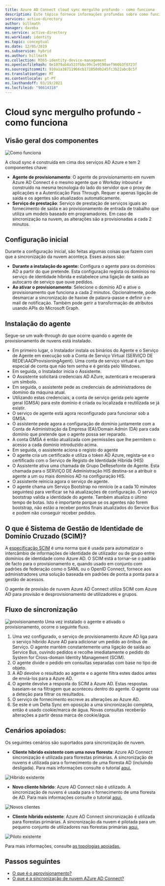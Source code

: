 ```yaml
---
title: Azure AD Connect cloud sync mergulho profundo - como funciona
description: Este tópico fornece informações profundas sobre como funciona a sincronização de nuvens.
services: active-directory
author: billmath
manager: daveba
ms.service: active-directory
ms.workload: identity
ms.topic: conceptual
ms.date: 12/05/2019
ms.subservice: hybrid
ms.author: billmath
ms.collection: M365-identity-device-management
ms.openlocfilehash: 0e1079ab4a523fbbc99c1e9190aef960b3f0723f
ms.sourcegitcommit: 910a1a38711966cb171050db245fc3b22abc8c5f
ms.translationtype: MT
ms.contentlocale: pt-PT
ms.lasthandoff: 03/19/2021
ms.locfileid: "98614318"
---
```

# <a name="cloud-sync-deep-dive---how-it-works"></a>Cloud sync mergulho profundo - como funciona

## <a name="overview-of-components"></a>Visão geral dos componentes

![Como funciona](media/concept-how-it-works/how-1.png)

A cloud sync é construída em cima dos serviços AD Azure e tem 2 componentes chave:

- **Agente de provisionamento**: O agente de provisionamento em nuvem Azure AD Connect é o mesmo agente que o Workday inbound e construído na mesma tecnologia do lado do servidor que o proxy de aplicações e a Autenticação Pass Through. Requer e apenas ligação de saída e os agentes são atualizados automaticamente. 
- **Serviço de prestação**: Serviço de prestação de serviços iguais ao fornecimento de saída e ao provisionamento de entrada de trabalho que utiliza um modelo baseado em programadores. Em caso de sincronização na nuvem, as alterações são a provisionadas a cada 2 minutos.


## <a name="initial-setup"></a>Configuração inicial
Durante a configuração inicial, são feitas algumas coisas que fazem com que a sincronização da nuvem aconteça.  Esses avisos são: 

- **Durante a instalação do agente:** Configura o agente para os domínios AD a partir do que pretende.  Esta configuração regista os domínios no serviço de identidade híbrida e estabelece uma ligação de saída ao autocarro de serviço que ouve pedidos.
- **Ao ativar o provisionamento**: Selecione o domínio AD e ative o provisionamento que funciona a cada 2 minutos. Opcionalmente, pode desmarcar a sincronização de haxixe de palavra-passe e definir o e-mail de notificação. Também pode gerir a transformação de atributos usando APIs do Microsoft Graph.


## <a name="agent-installation"></a>Instalação do agente
Segue-se um walk-through do que ocorre quando o agente de provisionamento de nuvens está instalado.

- Em primeiro lugar, o Instalador instala os binários do Agente e o Serviço de Agente em execução sob a Conta de Serviço Virtual (SERVIÇO DE REDE\AADProvisioningAgent).  Uma conta de serviço virtual é um tipo especial de conta que não tem senha e é gerida pelo Windows.
- Em seguida, o Instalador inicia o Assistente.
- O Assistente solicitará credenciais AD AZure, autenticará e recuperará um símbolo.
- Em seguida, o assistente pede as credenciais de administradores de domínio da máquina atual.
- Utilizando estas credenciais, a conta de serviço gerida pelo agente geral (GMSA) para este domínio é criada ou localizada e reutilizada se já existir.
- O serviço de agente está agora reconfigurado para funcionar sob a GMSA.
- O assistente pede agora a configuração de domínio juntamente com a Conta de Administração da Empresa (EA)/Domain Admin (DA) para cada domínio que pretende que o agente possa ser reparado.
- A conta GMSA é então atualizada com permissões que lhe permitem o acesso a cada domínio introduzido acima.
- Em seguida, o assistente aciona o registo do agente
- O agente cria um certificado e utiliza o token AD Azure, regista-se e o certificado com o Serviço de Registo de Identidade Híbrida (HIS)
- O Assistente ativa uma chamada de Grupo DeResefonte de Agente. Esta chamada para o SERVIÇO DE Administração HIS destina-se a atribuir o agente a um ou mais domínios AD na configuração HIS.
- O assistente reinicia agora o serviço de agente.
- O agente chama um Serviço Bootstrap no reinício (e a cada 10 minutos seguintes) para verificar se há atualizações de configuração.  O serviço bootstrap valida a identidade do agente.  Também atualiza o último tempo de botas.  Isto é importante porque se os agentes não forem bootstrap, não estão a receber pontos finais atualizados do Service Bus e podem não conseguir receber pedidos. 


## <a name="what-is-system-for-cross-domain-identity-management-scim"></a>O que é Sistema de Gestão de Identidade de Domínio Cruzado (SCIM)?

A [especificação SCIM](https://tools.ietf.org/html/draft-scim-core-schema-01) é uma norma que é usada para automatizar o intercâmbio de informações de identidade de utilizador ou de grupo entre domínios de identidade como Azure AD. O SCIM está a tornar-se o padrão de facto para o provisionamento e, quando usado em conjunto com padrões de federação como o SAML ou o OpenID Connect, fornece aos administradores uma solução baseada em padrões de ponta a ponta para a gestão de acessos.

O agente de provisão de nuvem Azure AD Connect utiliza SCIM com Azure AD para provisão e desprovisionamento de utilizadores e grupos.

## <a name="synchronization-flow"></a>Fluxo de sincronização
![provisionamento ](media/concept-how-it-works/provisioning-4.png) Uma vez instalado o agente e ativado o provisionamento, ocorre o seguinte fluxo.

1.  Uma vez configurado, o serviço de provisionamento Azure AD liga para o serviço híbrido Azure AD para adicionar um pedido ao ônibus de Serviço. O agente mantém constantemente uma ligação de saída ao Service Bus, ouvindo pedidos e recolhe imediatamente o pedido do System for Cross-domain Identity Management (SCIM). 
2.  O agente divide o pedido em consultas separadas com base no tipo de objeto. 
3.  A AD devolve o resultado ao agente e o agente filtra estes dados antes de enviá-los para a Azure AD.  
4.  O agente devolve a resposta do SCIM à Azure AD.  Estas respostas baseiam-se na filtragem que aconteceu dentro do agente.  O agente usa a deteção para filtrar os resultados. 
5.  O serviço de fornecimento escreve as alterações ao Azure AD.
6. Se este é um Delta Sync em oposição a uma sincronização completa, então é usado cookie/marca de água. Novas consultas receberão alterações a partir dessa marca de cookie/água.

## <a name="supported-scenarios"></a>Cenários apoiados:
Os seguintes cenários são suportados para sincronização de nuvem.


- **Cliente híbrido existente com uma nova floresta**: Azure AD Connect sincronização é utilizada para florestas primárias. A sincronização de nuvens é utilizada para o fornecimento de uma floresta AD (incluindo desligada). Para mais informações consulte o tutorial [aqui.](tutorial-existing-forest.md)

 ![Híbrido existente](media/tutorial-existing-forest/existing-forest-new-forest-2.png)
- **Novo cliente híbrido**: Azure AD Connect não é utilizado. A sincronização de nuvens é usada para o fornecimento de uma floresta de AD.  Para mais informações consulte o tutorial [aqui.](tutorial-single-forest.md)
 
 ![Novos clientes](media/tutorial-single-forest/diagram-2.png)

- **Cliente híbrido existente**: Azure AD Connect sincronização é utilizada para florestas primárias. A sincronização da nuvem é pilotada para um pequeno conjunto de utilizadores nas florestas primárias [aqui.](tutorial-existing-forest.md)

 ![Piloto existente](media/tutorial-migrate-aadc-aadccp/diagram-2.png)

Para mais informações, consulte [as topologias apoiadas.](plan-cloud-sync-topologies.md)



## <a name="next-steps"></a>Passos seguintes 

- [O que é o aprovisionamento?](what-is-provisioning.md)
- [O que é a sincronização de nuvem AZure AD Connect?](what-is-cloud-sync.md)
